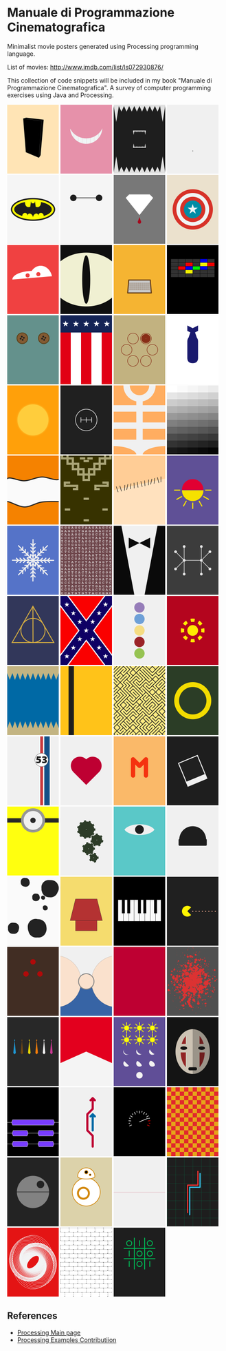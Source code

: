 # Manuale di Programmazione Cinematografica
Minimalist movie posters generated using Processing programming language.

List of movies: http://www.imdb.com/list/ls072930876/

This collection of code snippets will be included in my book "Manuale di Programmazione Cinematografica". A survey of computer programming exercises using Java and Processing.

<img src="examples/x_2001_a_space_odyssey/2001-a-space-odyssey.png" width="120px" title="2001 A space odyssey">
<img src="examples/alice_in_wonderland/alice-in-wonderland.png"  width="120px" title="Alice in Wonderland">
<img src="examples/alien/alien.png" width="120px" title="Alien">
<img src="examples/ant_man/ant-man.png" width="120px" title="Ant Man">
<img src="examples/batman/batman.png"  width="120px" title="Batman">
<img src="examples/big_hero_6/big-hero-6.png"  width="120px" title="Big Hero 6">
<img src="examples/blood_diamonds/blood-diamonds.png" width="120px" title="Blood Diamonds">
<img src="examples/captain_america/captain-america.png"  width="120px" title="Captain America">
<img src="examples/cars/cars.png" width="120px" title="Cars">
<img src="examples/cat_s_eye/cat's-eye.png" width="120px" title="Cat's Eye">
<img src="examples/charlie_s_angels/charlie-s-angels.png" width="120px" title="Charlie's Angels">
<img src="examples/close_encounters_of_the_third_kind/close-encounters-of-the-third-kind.png" width="120px" title="Close Encounters of the Third Kind">
<img src="examples/coraline/coraline.png" width="120px" title="Coraline">
<img src="examples/creed/creed.png" width="120px" title="Creed">
<img src="examples/deer_hunter_the/the-deer-hunter.png"  width="120px" title="The deer hunter">
<img src="examples/dr_strangelove/dr-strangelove.png" width="120px" title="Dr Strangelove">
<img src="examples/dune/dune.png" width="120px" title="Dune">
<img src="examples/fast_and_the_furious_the/the-fast-and-the-furious.png" width="120px" title="The Fast and the Furious">
<img src="examples/fifth_element_the/the-fifth-element.png" width="120px" title="The Fifth Element">
<img src="examples/fifty_shades_of_grey/fifty-shades-of-grey.png" width="120px" title="Fifty shades of gray">
<img src="examples/finding_nemo/finding-nemo.png"  width="120px" title="Finding Nemo">
<img src="examples/fistful_of_dollars/fistful-of-dollars.png" width="120px" title="Fistful of dollars">
<img src="examples/frankenstein/frankenstein.png" width="120px" title="Frankenstein">
<img src="examples/from_dusk_till_dawn/from-dusk-till-dawn.png" width="120px" title="From Dusk till Dawn">
<img src="examples/frozen/frozen.png" width="120px" title="Frozen">
<img src="examples/gattaca/gattaca.png" width="120px" title="GATTACA">
<img src="examples/godfather_the/the-godfather.png" width="120px" title="The Godfather">
<img src="examples/good_will_hunting/good-will-hunting.png" width="120px" title="Good Will Hunting">
<img src="examples/harry_potter_and_the_deathly_hallows/harry-potter-and-the-deathly-hallows.png" width="120px" title="Harry Potter and the Deathly Hallows">
<img src="examples/hazzard/hazzard.png" width="120px" title="Hazzard">
<img src="examples/inside_out/inside-out.png" width="120px" title="Inside Out">
<img src="examples/iron_man/iron-man.png" width="120px" title="Iron Man">
<img src="examples/jaws/jaws.png"  width="120px" title="Jaws">
<img src="examples/kill_bill/kill-bill.png" width="120px" title="Kill Bill">
<img src="examples/labyrinth/labyrinth.png"  width="120px" title="Labyrinth">
<img src="examples/lord_of_the_rings_the/the-lord-of-the-rings.png" width="120px" title="The Lord of the Rings">
<img src="examples/love_bug_the/the-love-bug.png" width="120px" title="The Love Bug">
<img src="examples/love_story/love-story.png"  width="120px" title="Love story">
<img src="examples/m/M.png" width="120px" title="M">
<img src="examples/memento/memento.png" width="120px" title="Memento">
<img src="examples/minions/minions.png" width="120px" title="Minions">
<img src="examples/modern_times/modern-times.png" width="120px" title="Modern times">
<img src="examples/monsters_inc/monsters-inc.png" width="120px" title="Monsters Inc">
<img src="examples/one_flew_over_the_cuckoo_s_nest/one-flew-over-the-cukoo-s-nest.png" width="120px" title="One flew over the cukoo's nest.png">
<img src="examples/one_hundred_and_one_dalmatians/one-hundred-and-one-dalmatians.png" width="120px" title="One hundred and one dalmatians">
<img src="examples/peanuts_movie_the/the-peanuts-movie.png" width="120px" title="The Peanuts Movie">
<img src="examples/pianist_the/the-pianist.png" width="120px" title="The Pianist">
<img src="examples/pixels/pixels.png" width="120px" title="Pixels">
<img src="examples/predator/predator.png" width="120px" title="Predator">
<img src="examples/pretty_woman/pretty-woman.png" width="120px" title="Pretty Woman">
<img src="examples/profondo_rosso/profondo-rosso.png"  width="120px" title="Profondo Rosso">
<img src="examples/pulp_fiction/pulp-fiction.png"  width="120px" title="Pulp Fiction">
<img src="examples/reservoir_dogs/reservoir-dogs.png" width="120px" title="Reservoir Dogs">
<img src="examples/rush/rush.png" width="120px" title="Rush">
<img src="examples/six_days_seven_nights/six-days-seven-nights.png"  width="120px" title="Six days Seven nights">
<img src="examples/spirited_away/spirited-away.png"  width="120px" title="Spirited away">
<img src="examples/slumdog_millionaire/slumdog-millionaire.png" width="120px" title="Slumdog Millionaire">
<img src="examples/sorpasso_il/il-sorpasso.png"  width="120px" title="Il sorpasso">
<img src="examples/speed/speed.png" width="120px" title="Speed">
<img src="examples/speed_racer/speed-racer.png" width="120px" title="Speed Racer">
<img src="examples/star_wars/star-wars.png"  width="120px" title="Star Wars">
<img src="examples/star_wars_the_force_awakens/star-wars-the-force-awakens.png"  width="120px" title="Star Sars the Force awakens">
<img src="examples/thin_red_line_the/the-thin-red-line.png" width="120px" title="The thin red line">
<img src="examples/tron/tron.png" width="120px" title="Tron">
<img src="examples/vertigo/vertigo.png"  width="120px" title="Vertigo">
<img src="examples/wall_the/the-wall.png" width="120px" title="The Wall">
<img src="examples/war_games/war-games.png"  width="120px" title="War Games">


## References
* [Processing Main page](https://processing.org/)
* [Processing Examples Contributiion](https://github.com/processing/processing/wiki/Examples-Overview)
